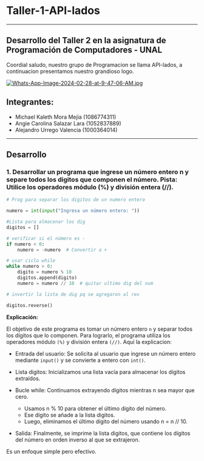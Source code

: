 # Taller-1-API-lados
____________________________________ 

## Desarrollo del Taller 2 en la asignatura de Programación de Computadores - UNAL
Coordial saludo, nuestro grupo de Programacion se llama API-lados, a continuacion presentamos nuestro grandioso logo.

[![Whats-App-Image-2024-02-28-at-9-47-06-AM.jpg](https://i.postimg.cc/W4qjTqyc/Whats-App-Image-2024-02-28-at-9-47-06-AM.jpg)](https://postimg.cc/rdT79scf)

## Integrantes:
+ Michael Kaleth Mora Mejia (1086774311)
+ Angie Carolina Salazar Lara (1052837889)
+ Alejandro	Urrego Valencia (1000364014)
__________________________________
## Desarrollo 
### 1. Desarrollar un programa que ingrese un número entero n y separe todos los digitos que componen el número. Pista: Utilice los operadores módulo (%) y división entera (//).

```python
# Prog para separar los digitos de un numero entero

numero = int(input("Ingresa un número entero: "))

#Lista para almacenar los dig
digitos = []

# verificar si el número es -
if numero < 0:
    numero = -numero  # Convertir a +

# usar ciclo while 
while numero > 0:
    digito = numero % 10 
    digitos.append(digito) 
    numero = numero // 10  # quitar ultimo dig del num

# invertir la lista de dig pq se agregaron al rev

digitos.reverse()
```

**Explicación:**

El objetivo de este programa es tomar un número entero `n` y separar todos los dígitos que lo componen. Para lograrlo, el programa utiliza los operadores módulo `(%)` y división entera `(//)`. Aquí la explicacion:
+ Entrada del usuario: Se solicita al usuario que ingrese un número entero mediante `input()` y se convierte a entero con `int()`.

+ Lista digitos: Inicializamos una lista vacía para almacenar los dígitos extraídos.

+ Bucle while: Continuamos extrayendo dígitos mientras n sea mayor que cero.

    - Usamos n % 10 para obtener el último dígito del número.
    - Ese dígito se añade a la lista digitos.
    - Luego, eliminamos el último dígito del número usando n = n // 10.
+ Salida: Finalmente, se imprime la lista digitos, que contiene los dígitos del número en orden inverso al que se extrajeron.

Es un enfoque simple pero efectivo.
